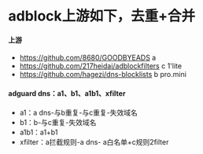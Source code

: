 # adblock上游如下，去重+合并

#### 上游
- https://github.com/8680/GOODBYEADS a 
- https://github.com/217heidai/adblockfilters c 1'lite
- https://github.com/hagezi/dns-blocklists b pro.mini

#### adguard dns：a1、b1、a1b1、xfilter
- a1：a dns-与b重复-与c重复-失效域名
- b1：b-与c重复-失效域名
- a1b1：a1+b1
- xfilter：a拦截规则-a dns- a白名单+c规则2filter
